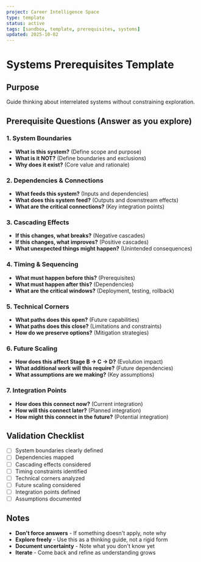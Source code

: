 ```yaml
---
project: Career Intelligence Space
type: template
status: active
tags: [sandbox, template, prerequisites, systems]
updated: 2025-10-02
---
```


# Systems Prerequisites Template

## Purpose
Guide thinking about interrelated systems without constraining exploration.

## Prerequisite Questions (Answer as you explore)

### 1. System Boundaries
- **What is this system?** (Define scope and purpose)
- **What is it NOT?** (Define boundaries and exclusions)
- **Why does it exist?** (Core value and rationale)

### 2. Dependencies & Connections
- **What feeds this system?** (Inputs and dependencies)
- **What does this system feed?** (Outputs and downstream effects)
- **What are the critical connections?** (Key integration points)

### 3. Cascading Effects
- **If this changes, what breaks?** (Negative cascades)
- **If this changes, what improves?** (Positive cascades)
- **What unexpected things might happen?** (Unintended consequences)

### 4. Timing & Sequencing
- **What must happen before this?** (Prerequisites)
- **What must happen after this?** (Dependencies)
- **What are the critical windows?** (Deployment, testing, rollback)

### 5. Technical Corners
- **What paths does this open?** (Future capabilities)
- **What paths does this close?** (Limitations and constraints)
- **How do we preserve options?** (Mitigation strategies)

### 6. Future Scaling
- **How does this affect Stage B → C → D?** (Evolution impact)
- **What additional work will this require?** (Future dependencies)
- **What assumptions are we making?** (Key assumptions)

### 7. Integration Points
- **How does this connect now?** (Current integration)
- **How will this connect later?** (Planned integration)
- **How might this connect in the future?** (Potential integration)

## Validation Checklist
- [ ] System boundaries clearly defined
- [ ] Dependencies mapped
- [ ] Cascading effects considered
- [ ] Timing constraints identified
- [ ] Technical corners analyzed
- [ ] Future scaling considered
- [ ] Integration points defined
- [ ] Assumptions documented

## Notes
- **Don't force answers** - If something doesn't apply, note why
- **Explore freely** - Use this as a thinking guide, not a rigid form
- **Document uncertainty** - Note what you don't know yet
- **Iterate** - Come back and refine as understanding grows
